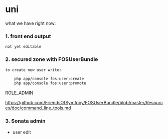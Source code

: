 uni
===
what we have right now:

### 1.  front end output

    not yet editable

### 2.  secured zone with FOSUserBundle

    to create new user write:

``` bash
    php app/console fos:user:create
    php app/console fos:user:promote
```
ROLE_ADMIN

<https://github.com/FriendsOfSymfony/FOSUserBundle/blob/master/Resources/doc/command_line_tools.md>

### 3. Sonata admin

* user edit